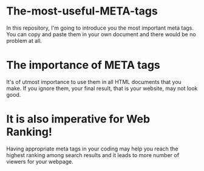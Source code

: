 # The-most-useful-META-tags
In this repository, I'm going to introduce you the most important meta tags. You can copy and paste them in your own document and there would be no problem at all.
# The importance of META tags
It's of utmost importance to use them in all HTML documents that you make. If you ignore them, your final result, that is your website, may not look good.
# It is also imperative for Web Ranking!
Having appropriate meta tags in your coding may help you reach the highest ranking among search results and it leads to more number of viewers for your webpage.
